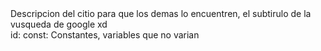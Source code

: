 <!DOCTIPE html>
<html lang="esp">
  <head>
    <meta charset="UTF-8> caracteres, a la hora de esccribir como la Ñ
    <meta name= "viwport" content 
    description=> Descripcion del citio para que los demas lo encuentren, el subtirulo de la vusqueda de google xd
    <title> comparador de valores </title> 
    <div class (clase)= "container">
    <div class= imput">
  </head>
id: 
  const: Constantes, variables que no varian
  
